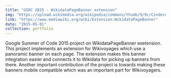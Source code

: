 ```yaml
---
title: "GSOC 2015 - WikidataPageBanner extension"
img: "https://upload.wikimedia.org/wikipedia/commons/thumb/9/9c/Cinderella_Castle_Perspectives_-_Banner_view.png/512px-Cinderella_Castle_Perspectives_-_Banner_view.png"
link: "https://www.mediawiki.org/wiki/Extension:WikidataPageBanner"
date: "2015-05-01"
collection: portfolio
---
```

Google Summer of Code 2015 project on WikidataPageBanner exetension. This project implements an extension for Wikivoyages which use a panoramic banner on each page. The extension makes this banner integration easier and connects it to Wikidata for picking up banners from there. Another important contribution of the project is towards making these banners mobile compatible which was an important part for Wikivoyagers.

